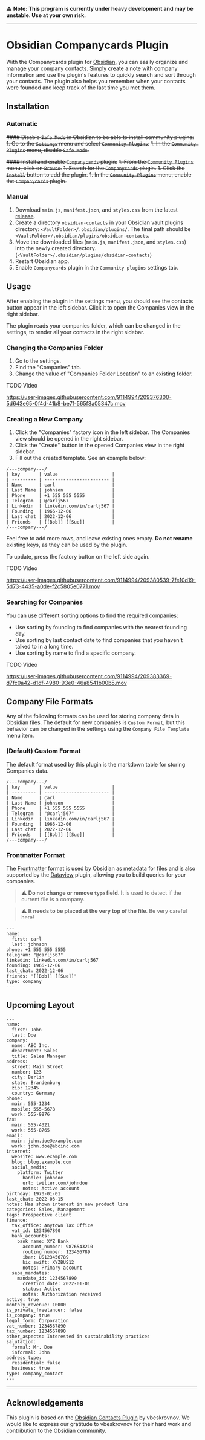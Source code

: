 
⚠️ **Note: This program is currently under heavy development and may be unstable. Use at your own risk.**

---

# Obsidian Companycards Plugin
With the Companycards plugin for [Obsidian](https://obsidian.md/), you can easily organize and manage your company contacts. Simply create a note with company information and use the plugin's features to quickly search and sort through your contacts. The plugin also helps you remember when your contacts were founded and keep track of the last time you met them.

## Installation

### Automatic

~~#### Disable `Safe Mode` in Obsidian to be able to install community plugins:~~
~~1. Go to the `Settings` menu and select `Community Plugins`.~~
~~1. In the `Community Plugins` menu, disable `Safe Mode`.~~

~~#### Install and enable `Companycards` plugin:~~
~~1. From the `Community Plugins` menu, click on `Browse`.~~
~~1. Search for the `Companycards` plugin.~~
~~1. Click the `Install` button to add the plugin.~~
~~1. In the `Community Plugins` menu, enable the `Companycards` plugin.~~

### Manual 
1. Download `main.js`, `manifest.json`, and `styles.css` from the latest [release](https://github.com/vbeskrovnov/obsidian-contacts/releases).
1. Create a directory `obsidian-contacts` in your Obsidian vault plugins directory: `<VaultFolder>/.obsidian/plugins/`. The final path should be `<VaultFolder>/.obsidian/plugins/obsidian-contacts`.
1. Move the downloaded files (`main.js`, `manifest.json`, and `styles.css`) into the newly created directory.(`<VaultFolder>/.obsidian/plugins/obsidian-contacts`)
1. Restart Obsidian app.
1. Enable `Companycards` plugin in the `Community plugins` settings tab.

## Usage
After enabling the plugin in the settings menu, you should see the contacts button appear in the left sidebar. Click it to open the Companies view in the right sidebar.

The plugin reads your companies folder, which can be changed in the settings, to render all your contacts in the right sidebar.

### Changing the Companies Folder
1. Go to the settings.
1. Find the "Companies" tab.
1. Change the value of "Companies Folder Location" to an existing folder.



TODO Video

https://user-images.githubusercontent.com/9114994/209376300-5d643e65-0f4d-41b8-be7f-565f3a05347c.mov





### Creating a New Company
1. Click the "Companies" factory icon in the left sidebar. The Companies view should be opened in the right sidebar.
1. Click the "Create" button in the opened Companies view in the right sidebar.
1. Fill out the created template. See an example below:
```
/---company---/
| key       | value                    |
| --------- | ------------------------ |
| Name      | carl                     |
| Last Name | johnson                  |
| Phone     | +1 555 555 5555          |
| Telegram  | @carlj567                |
| Linkedin  | linkedin.com/in/carlj567 |
| Founding  | 1966-12-06               |
| Last chat | 2022-12-06               |
| Friends   | [[Bob]] [[Sue]]          |
/---company---/
```
Feel free to add more rows, and leave existing ones empty. **Do not rename** existing keys, as they can be used by the plugin.


To update, press the factory button on the left side again.


TODO Video

https://user-images.githubusercontent.com/9114994/209380539-7fe10d19-5d73-4435-a0de-f2c5805e0771.mov

### Searching for Companies
You can use different sorting options to find the required companies:
- Use sorting by founding to find companies with the nearest founding day.
- Use sorting by last contact date to find companies that you haven't talked to in a long time.
- Use sorting by name to find a specific company.


TODO Video

https://user-images.githubusercontent.com/9114994/209383369-d7fc0a42-d1df-4980-93e0-46a8541b00b5.mov

## Company File Formats
Any of the following formats can be used for storing company data in Obsidian files. The default for new companies is `Custom Format`, but this behavior can be changed in the settings using the `Company File Template` menu item.

### (Default) Custom Format
The default format used by this plugin is the markdown table for storing Companies data. 
```
/---company---/
| key       | value                    |
| --------- | ------------------------ |
| Name      | carl                     |
| Last Name | johnson                  |
| Phone     | +1 555 555 5555          |
| Telegram  | "@carlj567"              |
| Linkedin  | linkedin.com/in/carlj567 |
| Founding  | 1966-12-06               |
| Last chat | 2022-12-06               |
| Friends   | [[Bob]] [[Sue]]          |
/---company---/
```

### Frontmatter Format

The [Frontmatter](https://help.obsidian.md/Advanced+topics/YAML+front+matter) format is used by Obsidian as metadata for files and is also supported by the [Dataview](https://github.com/blacksmithgu/obsidian-dataview) plugin, allowing you to build queries for your companies.

> :warning: **Do not change or remove `type` field**. It is used to detect if the current file is a company.

> :warning: **It needs to be placed at the very top of the file**. Be very careful here!

```
---
name:
  first: carl
  last: johnson
phone: +1 555 555 5555
telegram: "@carlj567" 
linkedin: linkedin.com/in/carlj567
founding: 1966-12-06 
last_chat: 2022-12-06 
friends: "[[Bob]] [[Sue]]"
type: company
---
```


## Upcoming Layout


```
---
name:
  first: John
  last: Doe
company:
  name: ABC Inc.
  department: Sales
  title: Sales Manager
address:
  street: Main Street
  number: 123
  city: Berlin
  state: Brandenburg
  zip: 12345
  country: Germany
phone:
  main: 555-1234
  mobile: 555-5678
  work: 555-9876
fax:
  main: 555-4321
  work: 555-8765
email:
  main: john.doe@example.com
  work: john.doe@abcinc.com
internet:
  website: www.example.com
  blog: blog.example.com
  social_media:
    platform: Twitter
      handle: johndoe
      url: twitter.com/johndoe
      notes: Active account
birthday: 1970-01-01
last_chat: 2022-03-15
notes: Has shown interest in new product line
categories: Sales, Management
tags: Prospective client
finance:
  tax_office: Anytown Tax Office
  vat_id: 1234567890
  bank_accounts:
    bank_name: XYZ Bank
      account_number: 9876543210
      routing_number: 123456789
      iban: US123456789
      bic_swift: XYZBUS12
      notes: Primary account
  sepa_mandates:
    mandate_id: 1234567890
      creation_date: 2022-01-01
      status: Active
      notes: Authorization received
active: true
monthly_revenue: 10000
is_private_freelancer: false
is_company: true
legal_form: Corporation
vat_number: 1234567890
tax_number: 1234567890
other_aspects: Interested in sustainability practices
salutation:
  formal: Mr. Doe
  informal: John
address_type:
  residential: false
  business: true
type: company_contact
---
```


---

## Acknowledgements

This plugin is based on the [Obsidian Contacts Plugin](https://github.com/vbeskrovnov/obsidian-contacts) by vbeskrovnov. We would like to express our gratitude to vbeskrovnov for their hard work and contribution to the Obsidian community.
